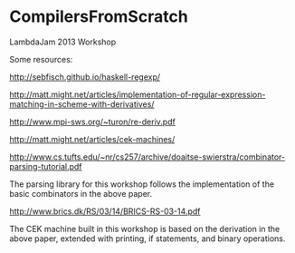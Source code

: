 CompilersFromScratch
====================

LambdaJam 2013 Workshop

Some resources:

http://sebfisch.github.io/haskell-regexp/

http://matt.might.net/articles/implementation-of-regular-expression-matching-in-scheme-with-derivatives/

http://www.mpi-sws.org/~turon/re-deriv.pdf

http://matt.might.net/articles/cek-machines/

http://www.cs.tufts.edu/~nr/cs257/archive/doaitse-swierstra/combinator-parsing-tutorial.pdf

The parsing library for this workshop follows the implementation of the basic combinators in the above paper.


http://www.brics.dk/RS/03/14/BRICS-RS-03-14.pdf

The CEK machine built in this workshop is based on the derivation in the above paper, extended with printing, 
if statements, and binary operations.




